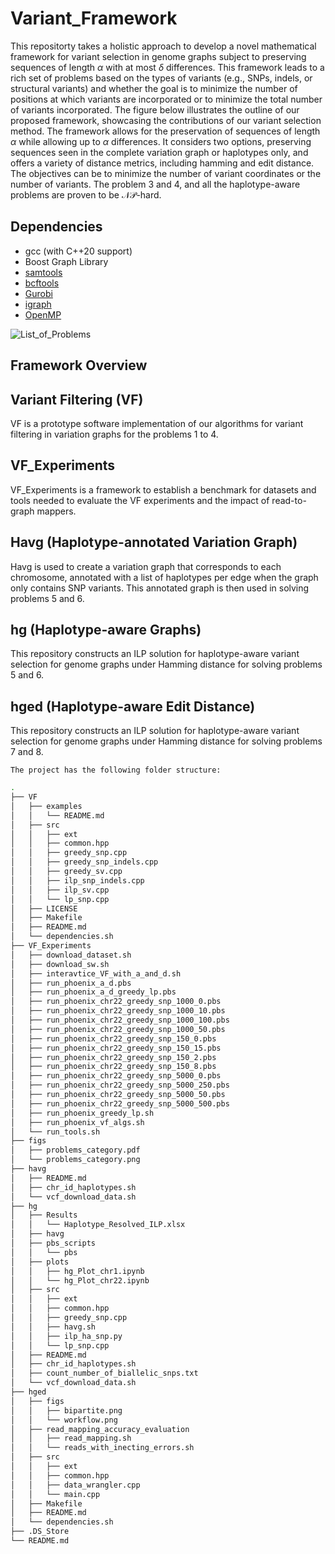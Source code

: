 # Variant_Framework

 This repositorty takes a holistic approach to develop a novel mathematical framework for variant selection in genome graphs subject to preserving sequences of length $\alpha$ with at most $\delta$ differences. This framework leads to a rich set of problems based on the types of variants (e.g., SNPs, indels, or structural variants) and whether the goal is to minimize the number of positions at which variants are incorporated or to minimize the total number of variants incorporated.
 The figure below illustrates the outline of our proposed framework, showcasing the contributions of our variant selection method. The framework allows for the preservation of sequences of length $\alpha$ while allowing up to $\alpha$ differences. It considers two options, preserving sequences seen in the complete variation graph or haplotypes only, and offers a variety of distance metrics, including hamming and edit distance. The objectives can be to minimize the number of variant coordinates or the number of variants. The problem 3 and 4, and all the haplotype-aware problems are proven to be $\mathcal{NP}$-hard.

## Dependencies
- gcc (with C++20 support)
- Boost Graph Library
- [samtools](https://vcftools.github.io/)
- [bcftools](https://samtools.github.io/bcftools/)
- [Gurobi](https://www.gurobi.com)
- [igraph](https://github.com/igraph/igraph)
- [OpenMP](https://curc.readthedocs.io/en/latest/programming/OpenMP-C.html)

![List_of_Problems](figs/problems_category.png)

## Framework Overview

## Variant Filtering (VF)
VF is a prototype software implementation of our algorithms for variant filtering in variation graphs for the problems 1 to 4.

## VF_Experiments
VF_Experiments is a framework to establish a benchmark for datasets and tools needed to evaluate the VF experiments and the impact of read-to-graph mappers.

## Havg (Haplotype-annotated Variation Graph)
Havg is used to create a variation graph that corresponds to each chromosome, annotated with a list of haplotypes per edge when the graph only contains SNP variants. This annotated graph is then used in solving problems 5 and 6.

## hg (Haplotype-aware Graphs)
This repository constructs an ILP solution for haplotype-aware variant selection for genome graphs under Hamming distance for solving problems 5 and 6.

## hged (Haplotype-aware Edit Distance)
This repository constructs an ILP solution for haplotype-aware variant selection for genome graphs under Hamming distance for solving problems 7 and 8.


```
The project has the following folder structure:
```
```bash
.
├── VF
│   ├── examples
│   │   └── README.md
│   ├── src
│   │   ├── ext
│   │   ├── common.hpp
│   │   ├── greedy_snp.cpp
│   │   ├── greedy_snp_indels.cpp
│   │   ├── greedy_sv.cpp
│   │   ├── ilp_snp_indels.cpp
│   │   ├── ilp_sv.cpp
│   │   └── lp_snp.cpp
│   ├── LICENSE
│   ├── Makefile
│   ├── README.md
│   └── dependencies.sh
├── VF_Experiments
│   ├── download_dataset.sh
│   ├── download_sw.sh
│   ├── interavtice_VF_with_a_and_d.sh
│   ├── run_phoenix_a_d.pbs
│   ├── run_phoenix_a_d_greedy_lp.pbs
│   ├── run_phoenix_chr22_greedy_snp_1000_0.pbs
│   ├── run_phoenix_chr22_greedy_snp_1000_10.pbs
│   ├── run_phoenix_chr22_greedy_snp_1000_100.pbs
│   ├── run_phoenix_chr22_greedy_snp_1000_50.pbs
│   ├── run_phoenix_chr22_greedy_snp_150_0.pbs
│   ├── run_phoenix_chr22_greedy_snp_150_15.pbs
│   ├── run_phoenix_chr22_greedy_snp_150_2.pbs
│   ├── run_phoenix_chr22_greedy_snp_150_8.pbs
│   ├── run_phoenix_chr22_greedy_snp_5000_0.pbs
│   ├── run_phoenix_chr22_greedy_snp_5000_250.pbs
│   ├── run_phoenix_chr22_greedy_snp_5000_50.pbs
│   ├── run_phoenix_chr22_greedy_snp_5000_500.pbs
│   ├── run_phoenix_greedy_lp.sh
│   ├── run_phoenix_vf_algs.sh
│   └── run_tools.sh
├── figs
│   ├── problems_category.pdf
│   └── problems_category.png
├── havg
│   ├── README.md
│   ├── chr_id_haplotypes.sh
│   └── vcf_download_data.sh
├── hg
│   ├── Results
│   │   └── Haplotype_Resolved_ILP.xlsx
│   ├── havg
│   ├── pbs_scripts
│   │   └── pbs
│   ├── plots
│   │   ├── hg_Plot_chr1.ipynb
│   │   └── hg_Plot_chr22.ipynb
│   ├── src
│   │   ├── ext
│   │   ├── common.hpp
│   │   ├── greedy_snp.cpp
│   │   ├── havg.sh
│   │   ├── ilp_ha_snp.py
│   │   └── lp_snp.cpp
│   ├── README.md
│   ├── chr_id_haplotypes.sh
│   ├── count_number_of_biallelic_snps.txt
│   └── vcf_download_data.sh
├── hged
│   ├── figs
│   │   ├── bipartite.png
│   │   └── workflow.png
│   ├── read_mapping_accuracy_evaluation
│   │   ├── read_mapping.sh
│   │   └── reads_with_inecting_errors.sh
│   ├── src
│   │   ├── ext
│   │   ├── common.hpp
│   │   ├── data_wrangler.cpp
│   │   └── main.cpp
│   ├── Makefile
│   ├── README.md
│   └── dependencies.sh
├── .DS_Store
└── README.md

```

